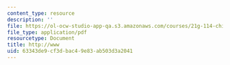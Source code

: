 ```yaml
---
content_type: resource
description: ''
file: https://ol-ocw-studio-app-qa.s3.amazonaws.com/courses/21g-114-chinese-vi-streamlined-spring-2005/63343de9cf3dbac49e83ab503d3a2041_MIT21G_114S05_3_31f.pdf
file_type: application/pdf
resourcetype: Document
title: http://www
uid: 63343de9-cf3d-bac4-9e83-ab503d3a2041
---
```

